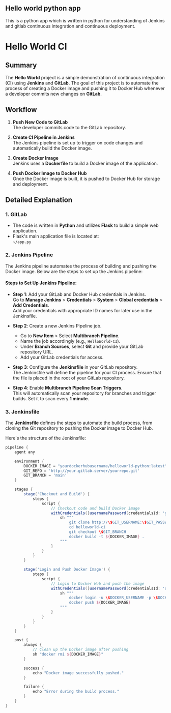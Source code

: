 
## Hello world python app
This is a python app which is written in python for understanding of Jenkins and gitlab continuous integration and continuous deployment.

# Hello World CI

## Summary

The **Hello World** project is a simple demonstration of continuous integration (CI) using **Jenkins** and **GitLab**. The goal of this project is to automate the process of creating a Docker image and pushing it to Docker Hub whenever a developer commits new changes on **GitLab**.

## Workflow

1. **Push New Code to GitLab**  
   The developer commits code to the GitLab repository.

2. **Create CI Pipeline in Jenkins**  
   The Jenkins pipeline is set up to trigger on code changes and automatically build the Docker image.

3. **Create Docker Image**  
   Jenkins uses a **Dockerfile** to build a Docker image of the application.

4. **Push Docker Image to Docker Hub**  
   Once the Docker image is built, it is pushed to Docker Hub for storage and deployment.

## Detailed Explanation

### 1. GitLab

- The code is written in **Python** and utilizes **Flask** to build a simple web application.
- Flask's main application file is located at:  
  `~/app.py`

### 2. Jenkins Pipeline

The Jenkins pipeline automates the process of building and pushing the Docker image. Below are the steps to set up the Jenkins pipeline:

#### Steps to Set Up Jenkins Pipeline:

- **Step 1**: Add your GitLab and Docker Hub credentials in Jenkins.  
  Go to **Manage Jenkins** > **Credentials** > **System** > **Global credentials** > **Add Credentials**.  
  Add your credentials with appropriate ID names for later use in the Jenkinsfile.

- **Step 2**: Create a new Jenkins Pipeline job.  
  - Go to **New Item** > Select **Multibranch Pipeline**.  
  - Name the job accordingly (e.g., `HelloWorld-CI`).
  - Under **Branch Sources**, select **Git** and provide your GitLab repository URL.  
  - Add your GitLab credentials for access.

- **Step 3**: Configure the **Jenkinsfile** in your GitLab repository.  
  The Jenkinsfile will define the pipeline for your CI process. Ensure that the file is placed in the root of your GitLab repository.

- **Step 4**: Enable **Multibranch Pipeline Scan Triggers**.  
  This will automatically scan your repository for branches and trigger builds. Set it to scan every **1 minute**.

### 3. Jenkinsfile

The **Jenkinsfile** defines the steps to automate the build process, from cloning the Git repository to pushing the Docker image to Docker Hub.

Here's the structure of the Jenkinsfile:

```groovy
pipeline {
    agent any

    environment {
        DOCKER_IMAGE = "yourdockerhubusername/helloworld-python:latest"
        GIT_REPO = 'http://your.gitlab.server/yourrepo.git'
        GIT_BRANCH = 'main'
    }

    stages {
        stage('Checkout and Build') {
            steps {
                script {
                    // Checkout code and build Docker image
                    withCredentials([usernamePassword(credentialsId: 'gitlab_id', usernameVariable: 'GIT_USERNAME', passwordVariable: 'GIT_PASSWORD')]) {
                        sh """
                            git clone http://\$GIT_USERNAME:\$GIT_PASSWORD@$GIT_REPO
                            cd helloworld-ci
                            git checkout \$GIT_BRANCH
                            docker build -t ${DOCKER_IMAGE} .
                        """
                    }
                }
            }
        }

        stage('Login and Push Docker Image') {
            steps {
                script {
                    // Login to Docker Hub and push the image
                    withCredentials([usernamePassword(credentialsId: 'dockerhub_id', usernameVariable: 'DOCKER_USERNAME', passwordVariable: 'DOCKER_PASSWORD')]) {
                        sh """
                            docker login -u \$DOCKER_USERNAME -p \$DOCKER_PASSWORD
                            docker push ${DOCKER_IMAGE}
                        """
                    }
                }
            }
        }
    }

    post {
        always {
            // Clean up the Docker image after pushing
            sh "docker rmi ${DOCKER_IMAGE}"
        }

        success {
            echo "Docker image successfully pushed."
        }

        failure {
            echo "Error during the build process."
        }
    }
}